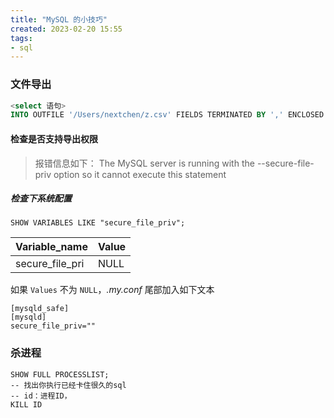 ```yaml
---
title: "MySQL 的小技巧"
created: 2023-02-20 15:55
tags:
- sql
---
```


### 文件导出

```sql
<select 语句> 
INTO OUTFILE '/Users/nextchen/z.csv' FIELDS TERMINATED BY ',' ENCLOSED BY '"' LINES TERMINATED BY '\n'
```
#### 检查是否支持导出权限

 > 报错信息如下：
 > The MySQL server is running with the --secure-file-priv option so it cannot execute this statement

##### 检查下系统配置
```
SHOW VARIABLES LIKE "secure_file_priv"; 
```

| Variable_name | Value |
| -- | -- |
| secure_file_pri | NULL |

如果 `Values` 不为 `NULL`，*.my.conf* 尾部加入如下文本
```
[mysqld_safe]
[mysqld]
secure_file_priv=""
```

### 杀进程
```
SHOW FULL PROCESSLIST;
-- 找出你执行已经卡住很久的sql
-- id：进程ID，
KILL ID
```